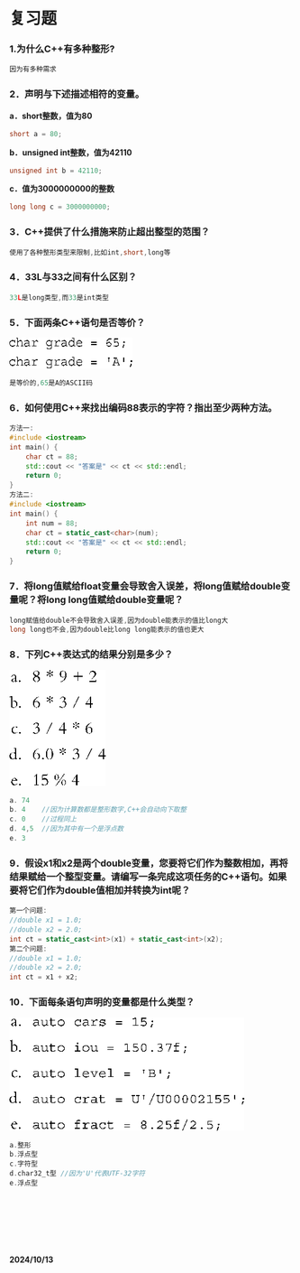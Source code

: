 # 复习题
### 1.为什么C++有多种整形?
```C++
因为有多种需求
```
### 2．声明与下述描述相符的变量。
**a．short整数，值为80**
```C++
short a = 80;
```
**b．unsigned int整数，值为42110**
```C++
unsigned int b = 42110;
```
**c．值为3000000000的整数**
```C++
long long c = 3000000000;
```

### 3．C++提供了什么措施来防止超出整型的范围？
```C++
使用了各种整形类型来限制,比如int,short,long等
```
### 4．33L与33之间有什么区别？
```C++
33L是long类型,而33是int类型
```
### 5．下面两条C++语句是否等价？
![图片](Img/1.png)
```C++
是等价的,65是A的ASCII码
```
### 6．如何使用C++来找出编码88表示的字符？指出至少两种方法。
```C++
方法一:
#include <iostream>
int main() {
	char ct = 88;
	std::cout << "答案是" << ct << std::endl;
	return 0;
}
方法二:
#include <iostream>
int main() {
	int num = 88;
	char ct = static_cast<char>(num);
	std::cout << "答案是" << ct << std::endl;
	return 0;
}
```
### 7．将long值赋给float变量会导致舍入误差，将long值赋给double变量呢？将long long值赋给double变量呢？
```C++
long赋值给double不会导致舍入误差,因为double能表示的值比long大  
long long也不会,因为double比long long能表示的值也更大
```
### 8．下列C++表达式的结果分别是多少？
![图片](Img/2.png)
```C++
a. 74
b. 4    //因为计算数都是整形数字,C++会自动向下取整
c. 0    //过程同上
d. 4,5  //因为其中有一个是浮点数
e. 3
```
### 9．假设x1和x2是两个double变量，您要将它们作为整数相加，再将结果赋给一个整型变量。请编写一条完成这项任务的C++语句。如果要将它们作为double值相加并转换为int呢？
```C++
第一个问题:
//double x1 = 1.0;
//double x2 = 2.0;
int ct = static_cast<int>(x1) + static_cast<int>(x2);
第二个问题:
//double x1 = 1.0;
//double x2 = 2.0;
int ct = x1 + x2;
```
### 10．下面每条语句声明的变量都是什么类型？
![图片](Img/3.png)
```C++
a.整形
b.浮点型
c.字符型
d.char32_t型 //因为'U'代表UTF-32字符
e.浮点型
```

<br>

<br>
<br>
<br>
<br>

####  2024/10/13